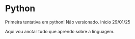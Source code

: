 # Python
 Primeira tentativa em python! Não versionado.
 Inicio 29/01/25

 Aqui vou anotar tudo que aprendo sobre a linguagem.
 
